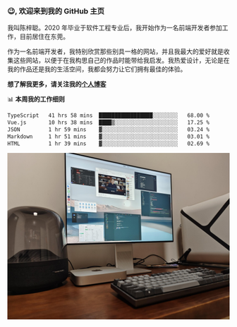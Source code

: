 ### 😉, 欢迎来到我的 GitHub 主页

我叫陈梓聪。2020 年毕业于软件工程专业后，我开始作为一名前端开发者参加工作，目前居住在东莞。

作为一名前端开发者，我特别欣赏那些别具一格的网站，并且我最大的爱好就是收集这些网站，以便于在我构思自己的作品时能带给我启发。我热爱设计，无论是在我的作品还是我的生活空间，我都会努力让它们拥有最佳的体验。

**想了解我更多，请关注我的[个人博客](https://leoku.top)**

📊 **本周我的工作细则**
<!--START_SECTION:waka-->
```text
TypeScript   41 hrs 58 mins  █████████████████░░░░░░░░   68.00 % 
Vue.js       10 hrs 38 mins  ████▒░░░░░░░░░░░░░░░░░░░░   17.25 % 
JSON         1 hr 59 mins    ▓░░░░░░░░░░░░░░░░░░░░░░░░   03.24 % 
Markdown     1 hr 51 mins    ▓░░░░░░░░░░░░░░░░░░░░░░░░   03.01 % 
HTML         1 hr 39 mins    ▓░░░░░░░░░░░░░░░░░░░░░░░░   02.69 % 
```
<!--END_SECTION:waka-->

![desktop](./mine.jpg)
